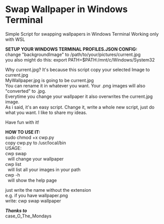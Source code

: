 # Swap Wallpaper in Windows Terminal 
Simple Script for swapping wallpapers in Windows Terminal
Working only with WSL

**SETUP YOUR WINDOWS TERMINAL PROFILES.JSON CONFIG:**  
change "backgroundImage" to /path/to/your/pictures/current.jpg  
you also might do this:   export PATH=$PATH:/mnt/c/Windows/System32
   
Why current.jpg? It's because this script copy your selected Image to current.jpg  
MyWallpaper.jpg is going to be current.jpg  
You can rename it in whatever you want.
Your .png images will also "converted" to .jpg.   
Everytime you change your wallpaper it also overwrites the current.jpg image.  
As i said, it's an easy script.
Change it, write a whole new script, just do what you want.
I like to share my ideas.  

Have fun with it!

  
**HOW TO USE IT:**  
  sudo chmod +x cwp.py  
  copy cwp.py to /usr/local/bin    
  USAGE:  
  cwp swap <img>  
  &nbsp;&nbsp;will change your wallpaper  
  cwp list  
  &nbsp;&nbsp;will list all your images in your path    
  cwp -h  
  &nbsp;&nbsp;will show the help page  
  
  just write the name without the extension  
  e.g. if you have wallpaper.png  
  write: cwp swap wallpaper

  ***Thanks to***  
case_O_The_Mondays
